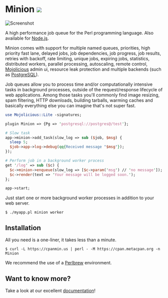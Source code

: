 
# Minion [![](https://github.com/mojolicious/minion/workflows/linux/badge.svg)](https://github.com/mojolicious/minion/actions)

![Screenshot](https://raw.github.com/mojolicious/minion/main/examples/admin.png?raw=true)

A high performance job queue for the Perl programming language. Also available for [Node.js](https://github.com/mojolicious/minion.js).

Minion comes with support for multiple named queues, priorities, high priority fast lane, delayed jobs, job
dependencies, job progress, job results, retries with backoff, rate limiting, unique jobs, expiring jobs, statistics,
distributed workers, parallel processing, autoscaling, remote control, [Mojolicious](https://mojolicious.org) admin ui,
resource leak protection and multiple backends (such as [PostgreSQL](https://www.postgresql.org)).

Job queues allow you to process time and/or computationally intensive tasks in background processes, outside of the
request/response lifecycle of web applications. Among those tasks you'll commonly find image resizing, spam filtering,
HTTP downloads, building tarballs, warming caches and basically everything else you can imagine that's not super fast.

```perl
use Mojolicious::Lite -signatures;

plugin Minion => {Pg => 'postgresql://postgres@/test'};

# Slow task
app->minion->add_task(slow_log => sub ($job, $msg) {
  sleep 5;
  $job->app->log->debug(qq{Received message "$msg"});
});

# Perform job in a background worker process
get '/log' => sub ($c) {
  $c->minion->enqueue(slow_log => [$c->param('msg') // 'no message']);
  $c->render(text => 'Your message will be logged soon.');
};

app->start;
```

  Just start one or more background worker processes in addition to your web server.

    $ ./myapp.pl minion worker

## Installation

  All you need is a one-liner, it takes less than a minute.

    $ curl -L https://cpanmin.us | perl - -M https://cpan.metacpan.org -n Minion

  We recommend the use of a [Perlbrew](http://perlbrew.pl) environment.

## Want to know more?

  Take a look at our excellent [documentation](https://mojolicious.org/perldoc/Minion/Guide)!
